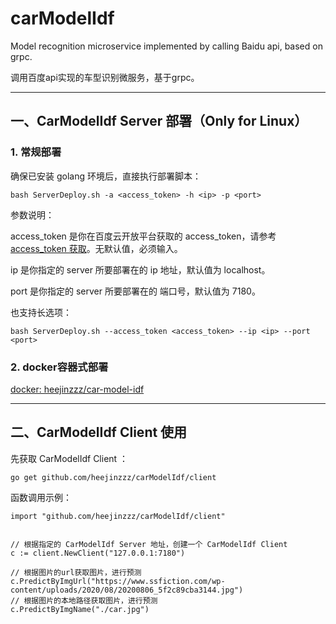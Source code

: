 # carModelIdf
Model recognition microservice implemented by calling Baidu api, based on grpc.  

调用百度api实现的车型识别微服务，基于grpc。

----
## 一、CarModelIdf Server 部署（Only for Linux）

### 1. 常规部署
确保已安装 golang 环境后，直接执行部署脚本：
 
    bash ServerDeploy.sh -a <access_token> -h <ip> -p <port>

参数说明：

access_token 是你在百度云开放平台获取的 access_token，请参考[access_token 获取](https://ai.baidu.com/ai-doc/REFERENCE/Ck3dwjhhu)。无默认值，必须输入。

ip 是你指定的 server 所要部署在的 ip 地址，默认值为 localhost。

port 是你指定的 server 所要部署在的 端口号，默认值为 7180。

也支持长选项：

    bash ServerDeploy.sh --access_token <access_token> --ip <ip> --port <port>
    
### 2. docker容器式部署
[docker: heejinzzz/car-model-idf](https://hub.docker.com/repository/docker/heejinzzz/car-model-idf)

----

## 二、CarModelIdf Client 使用
先获取 CarModelIdf Client ：

    go get github.com/heejinzzz/carModelIdf/client

函数调用示例：

    import "github.com/heejinzzz/carModelIdf/client"
    
    
    // 根据指定的 CarModelIdf Server 地址，创建一个 CarModelIdf Client
    c := client.NewClient("127.0.0.1:7180")
    
    // 根据图片的url获取图片，进行预测
    c.PredictByImgUrl("https://www.ssfiction.com/wp-content/uploads/2020/08/20200806_5f2c89cba3144.jpg")
    // 根据图片的本地路径获取图片，进行预测
    c.PredictByImgName("./car.jpg")
